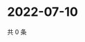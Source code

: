 # 2022-07-10

共 0 条

<!-- BEGIN WEIBO -->
<!-- 最后更新时间 Sun Jul 10 2022 14:18:59 GMT+0800 (China Standard Time) -->

<!-- END WEIBO -->
